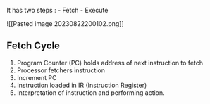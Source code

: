 
It has two steps :
	- Fetch
	- Execute

![[Pasted image 20230822200102.png]]

## Fetch Cycle

1. Program Counter (PC) holds address of next instruction to fetch
2. Processor fetchers instruction
3. Increment PC
4. Instruction loaded in IR (Instruction Register)
5. Interpretation of instruction and performing action.
